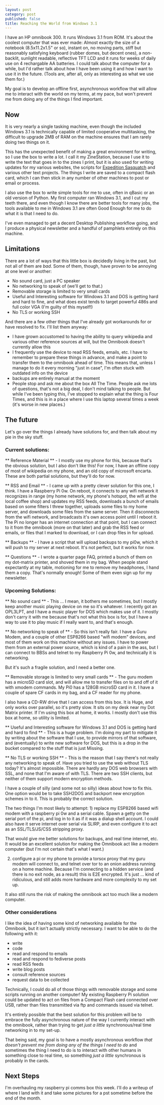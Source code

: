 ```yaml
---
layout: post
category: post
published: false
title: Reaching the World from Windows 3.1
---
```

I have an HP omnibook 300. It runs Windows 3.1 from ROM. It's about the coolest computer that was ever made: Almost exactly the size of a notebook (8.5x11.2x1.5" or so), instant on, no moving parts, stiff but reasonably satisfying keyboard (rubber domes, but decent ones), a non-backlit, sunlight readable, reflective TFT LCD and it runs for weeks of daily use on 4 rechargable AA batteries. I could talk about the computer for a while, but I'd rather talk about how I have been using it and how I want to use it in the future. (Tools are, after all, only as interesting as what we use them for.) 

My goal is to develop an offline first, asynchronous workflow that will allow me to interact with the world on my terms, at my pace, but won't prevent me from doing any of the things I find important. 

## Now

It is very nearly a single tasking machine, even though the included Windows 3.1 is technically capable of limited cooperative multitasking, the difficult to upgrade 2MB of RAM on the machine ensures that I am rarely doing two things on it. 

This has the unexpected benefit of making a great environment for writing, so I use the box to write a lot. I call it my ZineStation, because I use it to write the text that goes in to the zines I print, but it is also used for writing updates for my various websites, the scripts for [Expedition Sasquatch](https://expeditionsasquatch.org) and various other text projects. The things I write are saved to a compact flash card, which I can then stick in any number of other machines to post or email or process. 

I also use the box to write simple tools for me to use, often in qBasic or an old version of Python. My first computer ran Windows 3.1, and I cut my teeth there, and even though I know there are better tools for many jobs, the tools available to me in Windows 3.1 are often Good Enough for me to do what it is that I need to do. 

I've even managed to get a decent Desktop Publishing workflow going, and I produce a physical newsletter and a handful of pamphlets entirely on this machine. 


## Limitations

There are a lot of ways that this little box is decidedly living in the past, but not all of them are *bad*. Some of them, though, have proven to be annoying at one level or another: 

- No sound card, just a PC speaker
- No networking to speak of (we'll get to that.) 
- Removable storage is limited to very small cards 
- Useful and Interesting software for Windows 3.1 and DOS is getting hard and hard to fine, and what does exist tends to target powerful 486s and full color VGA (I'm guilty of this myself!) 
- No TLS or working SSH 

And there are a few other things that I've already got workarounds for or have resolved to fix. I'll list them anyway:

- I have grown accustomed to having the ability to query wikipedia and various other reference sources at will, but the Omnibook doesn't currently allow this 
- I frequently use the device to read RSS feeds, emails, etc. I have to remember to prepare these things in advance, and make a point to transfer them to the omnibook ahead of time. This means that, unless I manage to do it every morning "just in case", I'm often stuck with outdated info on the device 
- backups are entirely manual at the moment
- People stop and ask me about the box All The Time. People ask me lots of questions, that's not a big deal, I don't mind talking to people. But while I've been typing this, I've stopped to explain what the thing is Four Times, and this is in a place where I use this laptop several times a week (it's worse in new places.) 

## The future

Let's go over the things I already have solutions for, and then talk about my pie in the sky stuff. 

### Current solutions:

** Reference Material ** - I mostly use my phone for this, because that's the obvious solution, but I also don't like this! For now, I have an offline copy of most of wikipedia on my phone, and an old copy of microsoft encarta. These are both partial solutions, but they'll do for now. 

** RSS and Email ** - I came up with a pretty clever solution for this one, I think. I have a Raspberry Pi 0w. On reboot, it connects to any wifi network it recognizes in range (my home network, my phone's hotspot, the wifi at the local coffee shop) and updates my RSS feeds, downloads a bunch of emails based on some filters I threw together, uploads some files to my home server, and downloads some files from the same server. Then it disconnects from the wifi network, and broadcasts it's own access point until I reboot it. The Pi no longer has an internet connection at that point, but I can connect to it from the omnibook (more on that later) and grab the RSS feed or emails, or files that I marked to download, or I can drop files in for upload. 

** Backups ** - I have a script that will upload backups to my pi0w, which it will push to my server at next reboot. It's not perfect, but it works for now. 

** Questions ** - I wrote a quarter page FAQ, printed a bunch of them on my dot-matrix printer, and shoved them in my bag. When people stand expectantly at my table, motioning for me to remove my headphones, I hand them a copy. That's normally enough! Some of them even sign up for my newsletter. 

### Upcoming Solutions:

** No sound card ** - This ... I mean, it bothers me sometimes, but I mostly keep another music playing device on me so it's whatever. I recently got an OPL3LPT, and I have a music player for DOS which makes use of it. I mostly don't carry it with me because that's not what this box is for, but I have a way to use it to play music if I really want to, and that's enough. 

** No networking to speak of ** - So this isn't really fair. I have a Guru Modem, and a couple of other ESP8266 based "wifi modem" devices, and most of them work on this machine without any issues. I have to power them from an external power source, which is kind of a pain in the ass, but I can connect to BBSs and telnet to my Raspberry Pi 0w, and technically it is networking. 

But it's such a fragile solution, and I need a better one.

** Removable storage is limited to very small cards ** - The guru modem has a microSD card slot, and will allow me to transfer files on to and off of it with xmodem commands. My Pi0 has a 128GB microSD card in it. I have a couple of spare CF cards in my bag, and a CF reader for my phone. 

I also have a CD-RW drive that I can access from this box. It is Huge, and only works over parallel, so it's pretty slow. It sits on my desk near my Dot Matrix printer. If I'm using this box at home, it works. I mostly don't use this box at home, so utility is limited. 

** Useful and Interesting software for Windows 3.1 and DOS is getting hard and hard to find ** - This is a huge problem. I'm doing my part to mitigate it by writing about the software that I use, to provide mirrors of that software, and (eventually) to write new software for DOS, but this is a drop in the bucket compared to the stuff that is just Missing. 

** No TLS or working SSH ** - This is the reason that I say there's not really any networking to speak of. Have you tried to use the web without TLS today? It's almost impossible. There are hardly any DOS web browsers with SSL, and none that I'm aware of with TLS. There are two SSH clients, but neither of them support modern encryption methods. 

I have a couple of silly (and some not so silly) ideas about how to fix this. One option would be to take SSH2DOS and backport new encryption schemes in to it. This is probably the correct solution. 

The two things I'm most likely to attempt: 1) replace my ESP8266 based wifi modem with a raspberry pi 0w and a serial cable. Spawn a getty on the serial port of the pi, and log in to it as if it was a dialup shell account. I could also have it serve internet over serial via SLIRP, and even configure it to act as an SSL/TLS/JS/CSS stripping proxy. 

That would give me better solutions for backups, and real time internet, etc. It would be an excellent solution for making the Omnibook act like a modern computer (but I'm not certain that's what I want.) 

2) configure a pi or my phone to provide a torsox proxy that my guru modem will connect to, and telnet over tor to an onion address running on a home machine. Because I'm connecting to a hidden service (and there is no exit node, as a result) this is E2E encrypted. It's just ... kind of ridiculous, and still adds more hardware and more complexity to my set up. 

It also still runs the risk of making the omnibook act too much like a modern computer. 

### Other considerations

I like the idea of having some kind of networking available for the Omnibook, but it isn't actually strictly necessary. I want to be able to do the following with it: 

- write
- code
- read and respond to emails
- read and respond to fediverse posts 
- read RSS feeds
- write blog posts 
- consult reference sources 
- request data to be collected 

Technically, I could do all of those things with removable storage and some scripts running on another computer! My existing Raspberry Pi solution could be updated to act on files from a Compact Flash card connected over USB, rather than files transmitted via ftp and commands issued via telnet. 

It's entirely possible that the best solution for this problem will be to embrace the fully asynchronous nature of the way I currently interact with the omnibook, rather than trying to get *just a little* synchronous/real time networking in to my set-up. 

That being said, my goal is to have a mostly asynchronous workflow *that doesn't prevent me from doing any of the things I need to do* and sometimes the thing I need to do is to interact with other humans in something close to real time, so something *just a little* synchronous is probably in the cards.

## Next Steps

I'm overhauling my raspberry pi comms box this week. I'll do a writeup of where I land with it and take some pictures for a pst sometime before the end of the month. 



